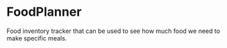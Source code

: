 # FoodPlanner
Food inventory tracker that can be used to see how much food we need to make specific meals.
